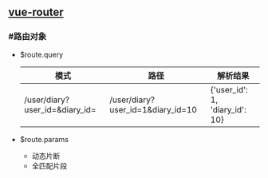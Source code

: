 ## [vue-router](http://router.vuejs.org/zh-cn/index.html) ##

### #路由对象 ###
+ $route.query

    | 模式 | 路径 | 解析结果 |
    | ------------------------------ | --------------------------------- | ------------------------------ |
    | /user/diary?user_id=&diary_id= | /user/diary?user_id=1&diary_id=10 | {'user_id': 1, 'diary_id': 10} |

+ $route.params
    + 动态片断
    + 全匹配片段
